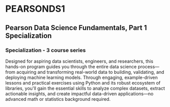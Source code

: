 # PEARSONDS1
## Pearson Data Science Fundamentals, Part 1 Specialization

### Specialization - 3 course series

Designed for aspiring data scientists, engineers, and researchers, this hands-on program guides you through the entire data science process—from acquiring and transforming real-world data to building, validating, and deploying machine learning models. Through engaging, example-driven lessons and practical exercises using Python and its robust ecosystem of libraries, you'll gain the essential skills to analyze complex datasets, extract actionable insights, and create impactful data-driven applications—no advanced math or statistics background required.

